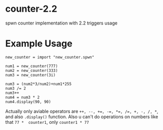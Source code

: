 # counter-2.2
spwn counter implementation with 2.2 triggers usage


# Example Usage
```spwn
new_counter = import "new_counter.spwn"

num1 = new_counter(777)
num2 = new_counter(333)
num3 = new_counter(3i)

num3 = (num2*3/num2)+num1*255
num3 /= 2
num3++
num4 = num3 * 2
num4.display(90, 90)

```


Actually only aviable operators are `++, --, +=, -=, *=, /=, +, -, /, *`, and also `.display()` function. Also u can't do operations on numbers like that `77 *  counter1`, only `counter1 * 77`
